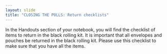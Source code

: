 ```yaml
---
layout: slide
title: "CLOSING THE POLLS: Return checklists"
---
```


In the Handouts section of your notebook, you will find the checklist of items to return in the black rolling kit. It is important that all envelopes and pouches be returned in the black rolling kit. Please use this checklist to make sure that you have all the items.